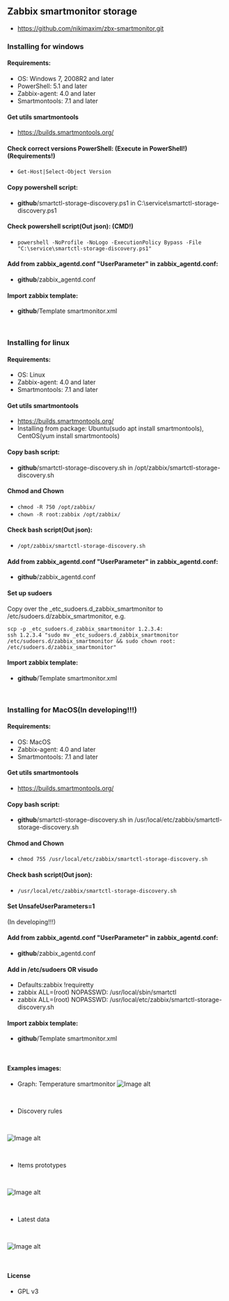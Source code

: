 ## Zabbix smartmonitor storage
- https://github.com/nikimaxim/zbx-smartmonitor.git

### Installing for windows
#### Requirements:
- OS: Windows 7, 2008R2 and later
- PowerShell: 5.1 and later
- Zabbix-agent: 4.0 and later
- Smartmontools: 7.1 and later

#### Get utils smartmontools
- https://builds.smartmontools.org/

#### Check correct versions PowerShell: (Execute in PowerShell!) (Requirements!)
- ```Get-Host|Select-Object Version```

#### Copy powershell script:
- **github**/smartctl-storage-discovery.ps1 in C:\service\smartctl-storage-discovery.ps1

#### Check powershell script(Out json): (CMD!)
- ```powershell -NoProfile -NoLogo -ExecutionPolicy Bypass -File "C:\service\smartctl-storage-discovery.ps1"```

#### Add from zabbix_agentd.conf "UserParameter" in zabbix_agentd.conf:
- **github**/zabbix_agentd.conf

#### Import zabbix template:
- **github**/Template smartmonitor.xml

<br/>

### Installing for linux 
#### Requirements:
- OS: Linux
- Zabbix-agent: 4.0 and later
- Smartmontools: 7.1 and later

#### Get utils smartmontools
- https://builds.smartmontools.org/
- Installing from package: Ubuntu(sudo apt install smartmontools), CentOS(yum install smartmontools)

#### Copy bash script:
- **github**/smartctl-storage-discovery.sh in /opt/zabbix/smartctl-storage-discovery.sh

#### Chmod and Chown
- ```chmod -R 750 /opt/zabbix/```
- ```chown -R root:zabbix /opt/zabbix/```

#### Check bash script(Out json):
- ```/opt/zabbix/smartctl-storage-discovery.sh```

#### Add from zabbix_agentd.conf "UserParameter" in zabbix_agentd.conf:
- **github**/zabbix_agentd.conf

#### Set up sudoers

Copy over the _etc_sudoers.d_zabbix_smartmonitor to /etc/sudoers.d/zabbix_smartmonitor, e.g.
```
scp -p _etc_sudoers.d_zabbix_smartmonitor 1.2.3.4:
ssh 1.2.3.4 "sudo mv _etc_sudoers.d_zabbix_smartmonitor /etc/sudoers.d/zabbix_smartmonitor && sudo chown root: /etc/sudoers.d/zabbix_smartmonitor"
```


#### Import zabbix template:
- **github**/Template smartmonitor.xml

<br/>

### Installing for MacOS(In developing!!!)
#### Requirements:
- OS: MacOS
- Zabbix-agent: 4.0 and later
- Smartmontools: 7.1 and later

#### Get utils smartmontools
- https://builds.smartmontools.org/

#### Copy bash script:
- **github**/smartctl-storage-discovery.sh in /usr/local/etc/zabbix/smartctl-storage-discovery.sh

#### Chmod and Chown
- ```chmod 755 /usr/local/etc/zabbix/smartctl-storage-discovery.sh```

#### Check bash script(Out json):
- ```/usr/local/etc/zabbix/smartctl-storage-discovery.sh```

#### Set UnsafeUserParameters=1
(In developing!!!)

#### Add from zabbix_agentd.conf "UserParameter" in zabbix_agentd.conf:
- **github**/zabbix_agentd.conf

#### Add in /etc/sudoers OR visudo
- Defaults:zabbix !requiretty
- zabbix  ALL=(root) NOPASSWD: /usr/local/sbin/smartctl
- zabbix  ALL=(root) NOPASSWD: /usr/local/etc/zabbix/smartctl-storage-discovery.sh

#### Import zabbix template:
- **github**/Template smartmonitor.xml

<br/>

#### Examples images:
- Graph: Temperature smartmonitor
![Image alt](https://github.com/nikimaxim/zbx-smartmonitor/blob/master/img/1.png)

<br/>

- Discovery rules

<br/>

![Image alt](https://github.com/nikimaxim/zbx-smartmonitor/blob/master/img/2.png)

<br/>

- Items prototypes

<br/>

![Image alt](https://github.com/nikimaxim/zbx-smartmonitor/blob/master/img/3.png)

<br/>

- Latest data

<br/>

![Image alt](https://github.com/nikimaxim/zbx-smartmonitor/blob/master/img/4.png)

<br/>

#### License
- GPL v3
